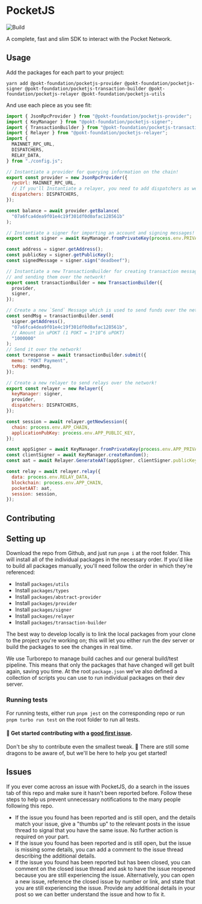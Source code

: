 # PocketJS

![Build](https://github.com/pokt-foundation/pocket-js-slim/actions/workflows/node.js.yml/badge.svg)

A complete, fast and slim SDK to interact with the Pocket Network.

## Usage

Add the packages for each part to your project:

```console
yarn add @pokt-foundation/pocketjs-provider @pokt-foundation/pocketjs-signer @pokt-foundation/pocketjs-transaction-builder @pokt-foundation/pocketjs-relayer @pokt-foundation/pocketjs-utils
```

And use each piece as you see fit:

```javascript
import { JsonRpcProvider } from "@pokt-foundation/pocketjs-provider";
import { KeyManager } from "@pokt-foundation/pocketjs-signer";
import { TransactionBuilder } from "@pokt-foundation/pocketjs-transaction-builder";
import { Relayer } from "@pokt-foundation/pocketjs-relayer";
import {
  MAINNET_RPC_URL,
  DISPATCHERS,
  RELAY_DATA,
} from "./config.js";

// Instantiate a provider for querying information on the chain!
export const provider = new JsonRpcProvider({
  rpcUrl: MAINNET_RPC_URL,
  // If you'll Instantiate a relayer, you need to add dispatchers as well
  dispatchers: DISPATCHERS,
});

const balance = await provider.getBalance(
  "07a6fca4dea9f01e4c19f301df0d0afac128561b"
);

// Instantiate a signer for importing an account and signing messages!
export const signer = await KeyManager.fromPrivateKey(process.env.PRIVATE_KEY);

const address = signer.getAddress();
const publicKey = signer.getPublicKey();
const signedMessage = signer.sign("deadbeef");

// Instantiate a new TransactionBuilder for creating transaction messages and
// and sending them over the network!
export const transactionBuilder = new TransactionBuilder({
  provider,
  signer,
});

// Create a new `Send` Message which is used to send funds over the network.
const sendMsg = transactionBuilder.send(
  signer.getAddress(),
  "07a6fca4dea9f01e4c19f301df0d0afac128561b",
  // Amount in uPOKT (1 POKT = 1*10^6 uPOKT)
  "1000000"
);
// Send it over the network!
const txresponse = await transactionBuilder.submit({
  memo: "POKT Payment",
  txMsg: sendMsg,
});

// Create a new relayer to send relays over the network!
export const relayer = new Relayer({
  keyManager: signer,
  provider,
  dispatchers: DISPATCHERS,
});

const session = await relayer.getNewSession({
  chain: process.env.APP_CHAIN,
  applicationPubKey: process.env.APP_PUBLIC_KEY,
});

const appSigner = await KeyManager.fromPrivateKey(process.env.APP_PRIVATE_KEY);
const clientSigner = await KeyManager.createRandom();
const aat = await Relayer.GenerateAAT(appSigner, clientSigner.publicKey);

const relay = await relayer.relay({
  data: process.env.RELAY_DATA,
  blockchain: process.env.APP_CHAIN,
  pocketAAT: aat,
  session: session,
});
```

## Contributing

## Setting up

Download the repo from Github, and just run `pnpm i` at the root folder. This will install all of the individual packages in the necessary order. If you'd like to build all packages manually, you'll need follow the order in which they're referenced:
- Install `packages/utils`
- Install `packages/types`
- Install `packages/abstract-provider`
- Install `packages/provider`
- Install `packages/signer`
- Install `packages/relayer`
- Install `packages/transaction-builder`

The best way to develop locally is to link the local packages from your clone to the project you're working on; this will let you either run the dev server or build the packages to see the changes in real time.

We use Turborepo to manage build caches and our general build/test pipeline. This means that only the packages that have changed will get built again, saving you time. At the root `package.json` we've also defined a collection of scripts you can use to run individual packages on their dev server.

### Running tests

For running tests, either run `pnpm jest` on the corresponding repo or run `pnpm turbo run test` on the root folder to run all tests.

#### 👋 Get started contributing with a [good first issue](https://github.com/pokt-foundation/pocket-js-slim/issues?q=is%3Aissue+is%3Aopen+label%3A%22good+first+issue%22).

Don't be shy to contribute even the smallest tweak. 🐲 There are still some dragons to be aware of, but we'll be here to help you get started!

## Issues

If you ever come across an issue with PocketJS, do a search in the issues tab of this repo and make sure it hasn't been reported before. Follow these steps to help us prevent unnecessary notifications to the many people following this repo.

- If the issue you found has been reported and is still open, and the details match your issue, give a "thumbs up" to the relevant posts in the issue thread to signal that you have the same issue. No further action is required on your part.
- If the issue you found has been reported and is still open, but the issue is missing some details, you can add a comment to the issue thread describing the additional details.
- If the issue you found has been reported but has been closed, you can comment on the closed issue thread and ask to have the issue reopened because you are still experiencing the issue. Alternatively, you can open a new issue, reference the closed issue by number or link, and state that you are still experiencing the issue. Provide any additional details in your post so we can better understand the issue and how to fix it.
